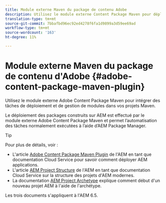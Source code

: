 ```yaml
---
title: Module externe Maven du package de contenu Adobe
description: Utilisez le module externe Content Package Maven pour déployer AEM applications
translation-type: tm+mt
source-git-commit: 7bbafbd96ec92ed4278f6fa1d9899a3d59ee69ad
workflow-type: tm+mt
source-wordcount: '163'
ht-degree: 11%

---
```



# Module externe Maven du package de contenu d&#39;Adobe {#adobe-content-package-maven-plugin}

Utilisez le module externe Adobe Content Package Maven pour intégrer des tâches de déploiement et de gestion de modules dans vos projets Maven.

Le déploiement des packages construits sur AEM est effectué par le module externe Adobe Content Package Maven et permet l’automatisation des tâches normalement exécutées à l’aide d’AEM Package Manager.

>[!TIP]
>
>Pour plus de détails, voir :
>
>* L&#39;article [Adobe Content Package Maven Plugin](https://experienceleague.adobe.com/docs/experience-manager-cloud-service/implementing/developer-tools/maven-plugin.html?lang=en#developer-tools) de l&#39;AEM en tant que documentation Cloud Service pour savoir comment déployer AEM applications.
>* L&#39;article [AEM Project Structure](https://docs.adobe.com/content/help/fr-FR/experience-manager-cloud-service/implementing/developing/aem-project-content-package-structure.html) de l&#39;AEM en tant que documentation Cloud Service sur la structure des projets d&#39;AEM modernes.
>* La documentation [AEM Project Archetype](https://docs.adobe.com/content/help/fr-FR/experience-manager-core-components/using/developing/archetype/overview.html) explique comment début d&#39;un nouveau projet AEM à l&#39;aide de l&#39;archétype.

>
>
Les trois documents s&#39;appliquent à l&#39;AEM 6.5.
